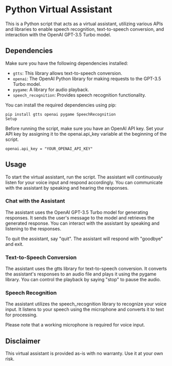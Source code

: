# Python Virtual Assistant

This is a Python script that acts as a virtual assistant, utilizing various APIs and libraries to enable speech recognition, text-to-speech conversion, and interaction with the OpenAI GPT-3.5 Turbo model.

## Dependencies

Make sure you have the following dependencies installed:

- `gtts`: This library allows text-to-speech conversion.
- `openai`: The OpenAI Python library for making requests to the GPT-3.5 Turbo model.
- `pygame`: A library for audio playback.
- `speech_recognition`: Provides speech recognition functionality.

You can install the required dependencies using pip:

```shell
pip install gtts openai pygame SpeechRecognition
Setup
```
Before running the script, make sure you have an OpenAI API key. Set your API key by assigning it to the openai.api_key variable at the beginning of the script.

```
openai.api_key = "YOUR_OPENAI_API_KEY"
```
## Usage

To start the virtual assistant, run the script. The assistant will continuously listen for your voice input and respond accordingly. You can communicate with the assistant by speaking and hearing the responses.

### Chat with the Assistant
The assistant uses the OpenAI GPT-3.5 Turbo model for generating responses. It sends the user's message to the model and retrieves the generated response. You can interact with the assistant by speaking and listening to the responses.

To quit the assistant, say "quit". The assistant will respond with "goodbye" and exit.

### Text-to-Speech Conversion
The assistant uses the gtts library for text-to-speech conversion. It converts the assistant's responses to an audio file and plays it using the pygame library. You can control the playback by saying "stop" to pause the audio.

### Speech Recognition
The assistant utilizes the speech_recognition library to recognize your voice input. It listens to your speech using the microphone and converts it to text for processing.

Please note that a working microphone is required for voice input.

## Disclaimer

This virtual assistant is provided as-is with no warranty. Use it at your own risk.
